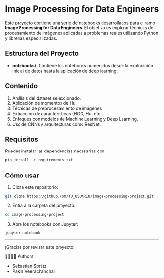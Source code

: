 # Image Processing for Data Engineers

Este proyecto contiene una serie de notebooks desarrollados para el ramo **Image Processing for Data Engineers**. El objetivo es explorar técnicas de procesamiento de imágenes aplicadas a problemas reales utilizando Python y librerías especializadas.

## Estructura del Proyecto

- **notebooks/**: Contiene los notebooks numerados desde la exploración inicial de datos hasta la aplicación de deep learning.
  
## Contenido

1. Análisis del dataset seleccionado.
2. Aplicación de momentos de Hu.
3. Técnicas de preprocesamiento de imágenes.
4. Extracción de características (HOG, Hu, etc.).
5. Enfoques con modelos de Machine Learning y Deep Learning.
6. Uso de CNNs y arquitecturas como ResNet.

## Requisitos

Puedes instalar las dependencias necesarias con:

```bash
pip install -r requirements.txt
```

## Cómo usar

1. Clona este repositorio:
```bash
git clone https://github.com/TU_USUARIO/image-processing-project.git
```

2. Entra a la carpeta del proyecto:
```bash
cd image-processing-project
```

3. Abre los notebooks con Jupyter:
```bash
jupyter notebook
```

---

¡Gracias por revisar este proyecto!

👨‍👩‍👧‍👦 Authors

- Sebastian Sprätz
- Pakin Veerachanchai
